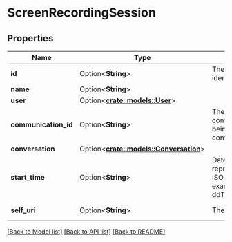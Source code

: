 # ScreenRecordingSession

## Properties

Name | Type | Description | Notes
------------ | ------------- | ------------- | -------------
**id** | Option<**String**> | The globally unique identifier for the object. | [optional][readonly]
**name** | Option<**String**> |  | [optional]
**user** | Option<[**crate::models::User**](User.md)> |  | [optional]
**communication_id** | Option<**String**> | The id of the communication that is being recorded on the conversation | [optional]
**conversation** | Option<[**crate::models::Conversation**](Conversation.md)> |  | [optional]
**start_time** | Option<**String**> | Date time is represented as an ISO-8601 string. For example: yyyy-MM-ddTHH:mm:ss[.mmm]Z | [optional]
**self_uri** | Option<**String**> | The URI for this object | [optional][readonly]

[[Back to Model list]](../README.md#documentation-for-models) [[Back to API list]](../README.md#documentation-for-api-endpoints) [[Back to README]](../README.md)


